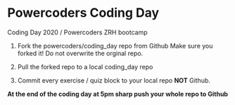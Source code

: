# Powercoders Coding Day
Coding Day 2020 / Powercoders ZRH bootcamp

1. Fork the powercoders/coding_day repo from Github
Make sure you forked it! Do not overwrite the orginal repo.

2. Pull the forked repo to a local coding_day repo

3. Commit every exercise / quiz block to your local repo **NOT** Github.

**At the end of the coding day at 5pm sharp push your whole repo to Github**
